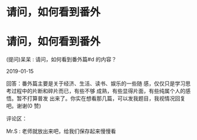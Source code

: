 # 请问，如何看到番外

# 请问，如何看到番外

(提问)呆呆 : 请问，如何看到番外篇#d 的内容？

2019-01-15

回答：番外篇主要是关于经济、生活、读书、娱乐的一些随 感，仅仅只是学习思考过程中的片断和碎片而已，有些不够 成熟，有些显得片面，有些纯属个人的感悟。暂不打算普发 出来了。你实在想看那几篇，可以发我题目，我视情况回复 吧。谢谢(0 赞)

评论区：

Mr.S : 老师就放出来吧，给我们保存起来慢慢看